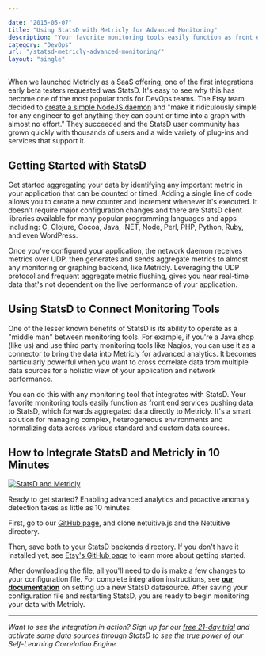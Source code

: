 ```yaml
---

date: "2015-05-07"
title: "Using StatsD with Metricly for Advanced Monitoring"
description: "Your favorite monitoring tools easily function as front end services pushing data to StatsD, which forwards aggregated data directly to Metricly."
category: "DevOps"
url: "/statsd-metricly-advanced-monitoring/"
layout: "single"
---
```



When we launched Metricly as a SaaS offering, one of the first integrations early beta testers requested was StatsD. It's easy to see why this has become one of the most popular tools for DevOps teams. The Etsy team decided to [create a simple NodeJS daemon](https://codeascraft.com/2011/02/15/measure-anything-measure-everything/) and "make it ridiculously simple for any engineer to get anything they can count or time into a graph with almost no effort." They succeeded and the StatsD user community has grown quickly with thousands of users and a wide variety of plug-ins and services that support it.

Getting Started with StatsD
---------------------------

Get started aggregating your data by identifying any important metric in your application that can be counted or timed. Adding a single line of code allows you to create a new counter and increment whenever it's executed. It doesn't require major configuration changes and there are StatsD client libraries available for many popular programming languages and apps including: C, Clojure, Cocoa, Java, .NET, Node, Perl, PHP, Python, Ruby, and even WordPress.

Once you've configured your application, the network daemon receives metrics over UDP, then generates and sends aggregate metrics to almost any monitoring or graphing backend, like Metricly. Leveraging the UDP protocol and frequent aggregate metric flushing, gives you near real-time data that's not dependent on the live performance of your application.

Using StatsD to Connect Monitoring Tools
----------------------------------------

One of the lesser known benefits of StatsD is its ability to operate as a "middle man" between monitoring tools. For example, if you're a Java shop (like us) and use third party monitoring tools like Nagios, you can use it as a connector to bring the data into Metricly for advanced analytics.  It becomes particularly powerful when you want to cross correlate data from multiple data sources for a holistic view of your application and network performance.

You can do this with any monitoring tool that integrates with StatsD. Your favorite monitoring tools easily function as front end services pushing data to StatsD, which forwards aggregated data directly to Metricly. It's a smart solution for managing complex, heterogeneous environments and normalizing data across various standard and custom data sources.

How to Integrate StatsD and Metricly in 10 Minutes
---------------------------------------------------

[![StatsD and Metricly](https://s3-us-west-2.amazonaws.com/com-netuitive-app-usw2-public/wp-content/uploads/2016/03/StatsD.png)](https://s3-us-west-2.amazonaws.com/com-netuitive-app-usw2-public/wp-content/uploads/2016/03/StatsD.png)

Ready to get started? Enabling advanced analytics and proactive anomaly detection takes as little as 10 minutes.

First, go to our [GitHub page](https://github.com/Netuitive/statsd-netuitive-backend), and clone netuitive.js and the Netuitive directory.

Then, save both to your StatsD backends directory. If you don't have it installed yet, see [Etsy's GitHub page](https://github.com/etsy/statsd) to learn more about getting started.

After downloading the file, all you'll need to do is make a few changes to your configuration file. For complete integration instructions, see **[our documentation](https://help.netuitive.com/Content/Misc/Datasources/new_statsd_datasource.htm?Highlight=statsd)** on setting up a new StatsD datasource. After saving your configuration file and restarting StatsD, you are ready to begin monitoring your data with Metricly.

* * * * *

*Want to see the integration in action?  Sign up for our [free 21-day trial](/signup) and activate some data sources through StatsD to see the true power of our Self-Learning Correlation Engine.*
